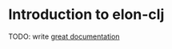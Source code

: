 # Introduction to elon-clj

TODO: write [great documentation](http://jacobian.org/writing/what-to-write/)
